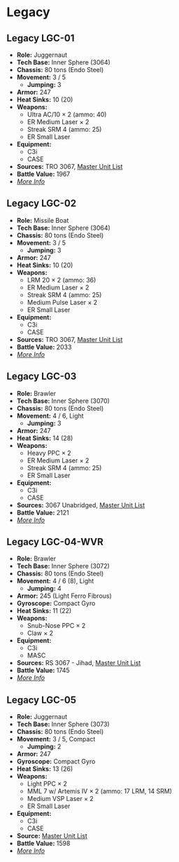 # Legacy
## Legacy LGC-01
- **Role:** Juggernaut
- **Tech Base:** Inner Sphere (3064)
- **Chassis:** 80 tons (Endo Steel)
- **Movement:** 3 / 5
  - **Jumping:** 3
- **Armor:** 247
- **Heat Sinks:** 10 (20)
- **Weapons:**
  - Ultra AC/10 × 2 (ammo: 40)
  - ER Medium Laser × 2
  - Streak SRM 4 (ammo: 25)
  - ER Small Laser
- **Equipment:**
  - C3i
  - CASE
- **Sources:** TRO 3067, [Master Unit List](http://masterunitlist.info/Unit/Details/4488/legacy-lgc-01)
- **Battle Value:** 1967
- [*More Info*](legacy/legacy_lgc-01.md)

## Legacy LGC-02
- **Role:** Missile Boat
- **Tech Base:** Inner Sphere (3064)
- **Chassis:** 80 tons (Endo Steel)
- **Movement:** 3 / 5
  - **Jumping:** 3
- **Armor:** 247
- **Heat Sinks:** 10 (20)
- **Weapons:**
  - LRM 20 × 2 (ammo: 36)
  - ER Medium Laser × 2
  - Streak SRM 4 (ammo: 25)
  - Medium Pulse Laser × 2
  - ER Small Laser
- **Equipment:**
  - C3i
  - CASE
- **Sources:** TRO 3067, [Master Unit List](http://masterunitlist.info/Unit/Details/4489/legacy-lgc-02)
- **Battle Value:** 2033
- [*More Info*](legacy/legacy_lgc-02.md)

## Legacy LGC-03
- **Role:** Brawler
- **Tech Base:** Inner Sphere (3070)
- **Chassis:** 80 tons (Endo Steel)
- **Movement:** 4 / 6, Light
  - **Jumping:** 3
- **Armor:** 247
- **Heat Sinks:** 14 (28)
- **Weapons:**
  - Heavy PPC × 2
  - ER Medium Laser × 2
  - Streak SRM 4 (ammo: 25)
  - ER Small Laser
- **Equipment:**
  - C3i
  - CASE
- **Sources:** 3067 Unabridged, [Master Unit List](http://masterunitlist.info/Unit/Details/4490/legacy-lgc-03)
- **Battle Value:** 2121
- [*More Info*](legacy/legacy_lgc-03.md)

## Legacy LGC-04-WVR
- **Role:** Brawler
- **Tech Base:** Inner Sphere (3072)
- **Chassis:** 80 tons (Endo Steel)
- **Movement:** 4 / 6 (8), Light
  - **Jumping:** 4
- **Armor:** 245 (Light Ferro Fibrous)
- **Gyroscope:** Compact Gyro
- **Heat Sinks:** 11 (22)
- **Weapons:**
  - Snub-Nose PPC × 2
  - Claw × 2
- **Equipment:**
  - C3i
  - MASC
- **Sources:** RS 3067 - Jihad, [Master Unit List](http://masterunitlist.info/Unit/Details/5702/legacy-lgc-04-wvr)
- **Battle Value:** 1745
- [*More Info*](legacy/legacy_lgc-04-wvr.md)

## Legacy LGC-05
- **Role:** Juggernaut
- **Tech Base:** Inner Sphere (3073)
- **Chassis:** 80 tons (Endo Steel)
- **Movement:** 3 / 5, Compact
  - **Jumping:** 2
- **Armor:** 247
- **Gyroscope:** Compact Gyro
- **Heat Sinks:** 13 (26)
- **Weapons:**
  - Light PPC × 2
  - MML 7 w/ Artemis IV × 2 (ammo: 17 LRM, 14 SRM)
  - Medium VSP Laser × 2
  - ER Small Laser
- **Equipment:**
  - C3i
  - CASE
- **Source:** [Master Unit List](http://masterunitlist.info/Unit/Details/5703/legacy-lgc-05)
- **Battle Value:** 1598
- [*More Info*](legacy/legacy_lgc-05.md)

